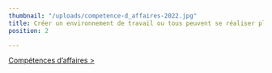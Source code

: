 ```yaml
---
thumbnail: "/uploads/competence-d_affaires-2022.jpg"
title: Créer un environnement de travail ou tous peuvent se réaliser pleinement
position: 2

---
```

[Compétences d’affaires >](/mes-competences-daffaires)
